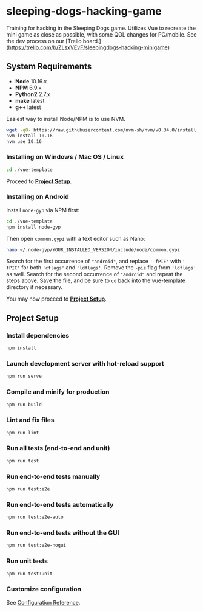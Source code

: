 # sleeping-dogs-hacking-game

Training for hacking in the Sleeping Dogs game. Utilizes Vue to recreate the mini game as close as possible, with some QOL changes for PC/mobile. See the dev process on our [Trello board.] (https://trello.com/b/ZLsxVEvF/sleepingdogs-hacking-minigame)

## System Requirements

- **Node** 10.16.x
- **NPM** 6.9.x
- **Python2** 2.7.x
- **make** latest
- **g++** latest

Easiest way to install Node/NPM is to use NVM.

```bash
wget -qO- https://raw.githubusercontent.com/nvm-sh/nvm/v0.34.0/install.sh | bash
nvm install 10.16
nvm use 10.16
```

### Installing on Windows / Mac OS / Linux

```bash
cd ./vue-template
```

Proceed to [**Project Setup**](#project-setup).

### Installing on Android

Install `node-gyp` via NPM first:

```bash
cd ./vue-template
npm install node-gyp
```

Then open `common.gypi` with a text editor such as Nano:

```bash
nano ~/.node-gyp/YOUR_INSTALLED_VERSION/include/node/common.gypi
```

Search for the first occurrence of `"android"`, and replace `'-fPIE'` with `'-fPIC'` for both `'cflags'` and `'ldflags'`. Remove the `-pie` flag from `'ldflags'` as well. Search for the second occurrence of `"android"` and repeat the steps above. Save the file, and be sure to `cd` back into the vue-template directory if necessary.

You may now proceed to [**Project Setup**](#project-setup).

## Project Setup

### Install dependencies

```bash
npm install
```

### Launch development server with hot-reload support

```bash
npm run serve
```

### Compile and minify for production

```bash
npm run build
```

### Lint and fix files

```bash
npm run lint
```

### Run all tests (end-to-end and unit)

```bash
npm run test
```

### Run end-to-end tests manually

```bash
npm run test:e2e
```

### Run end-to-end tests automatically

```bash
npm run test:e2e-auto
```

### Run end-to-end tests without the GUI

```bash
npm run test:e2e-nogui
```

### Run unit tests

```bash
npm run test:unit
```

### Customize configuration

See [Configuration Reference](https://cli.vuejs.org/config/).
